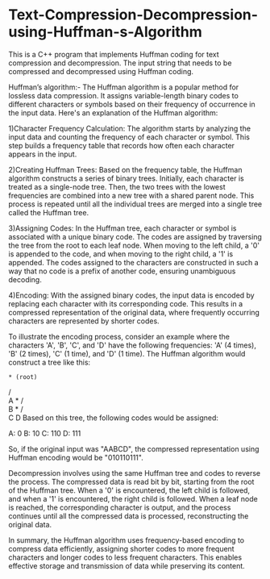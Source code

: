 # Text-Compression-Decompression-using-Huffman-s-Algorithm
 This is a C++ program that implements Huffman coding for text compression and decompression. The input string that needs to be compressed and decompressed using Huffman coding. 
 
 
 
Huffman’s algorithm:-
The Huffman algorithm is a popular method for lossless data compression. It assigns variable-length binary codes to different characters or symbols based on their frequency of occurrence in the input data. Here's an explanation of the Huffman algorithm:

1)Character Frequency Calculation: The algorithm starts by analyzing the input data and counting the frequency of each character or symbol. This step builds a frequency table that records how often each character appears in the input.

2)Creating Huffman Trees: Based on the frequency table, the Huffman algorithm constructs a series of binary trees. Initially, each character is treated as a single-node tree. Then, the two trees with the lowest frequencies are combined into a new tree with a shared parent node. This process is repeated until all the individual trees are merged into a single tree called the Huffman tree.

3)Assigning Codes: In the Huffman tree, each character or symbol is associated with a unique binary code. The codes are assigned by traversing the tree from the root to each leaf node. When moving to the left child, a '0' is appended to the code, and when moving to the right child, a '1' is appended. The codes assigned to the characters are constructed in such a way that no code is a prefix of another code, ensuring unambiguous decoding.

4)Encoding: With the assigned binary codes, the input data is encoded by replacing each character with its corresponding code. This results in a compressed representation of the original data, where frequently occurring characters are represented by shorter codes.

To illustrate the encoding process, consider an example where the characters 'A', 'B', 'C', and 'D' have the following frequencies: 'A' (4 times), 'B' (2 times), 'C' (1 time), and 'D' (1 time). The Huffman algorithm would construct a tree like this:

    * (root)
   / \
  A   *
     / \
    B   *
       / \
      C   D
Based on this tree, the following codes would be assigned:

A: 0
B: 10
C: 110
D: 111

So, if the original input was "AABCD", the compressed representation using Huffman encoding would be "010110111".

Decompression involves using the same Huffman tree and codes to reverse the process. The compressed data is read bit by bit, starting from the root of the Huffman tree. When a '0' is encountered, the left child is followed, and when a '1' is encountered, the right child is followed. When a leaf node is reached, the corresponding character is output, and the process continues until all the compressed data is processed, reconstructing the original data.

In summary, the Huffman algorithm uses frequency-based encoding to compress data efficiently, assigning shorter codes to more frequent characters and longer codes to less frequent characters. This enables effective storage and transmission of data while preserving its content.
